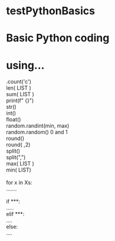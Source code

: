 # testPythonBasics


<h1> Basic Python coding </H1>

# using...

.count('c') <br>
len( LIST )<br>
sum( LIST )<br>
print(f"   {}")<br>
str()<br>
int()<br>
float()<br>
random.randint(min, max)<br>
random.random()  0 and 1<br>
round()<br>
round( ,2)<br>
split()<br>
split(",")<br>
max( LIST )<br>
min( LIST)<br>
<br>
for  x in Xs:<br>
  .......<br>
  <br>
 if ***:<br>
    .....<br>
 elif ***:<br>
     ....<br>
 else:<br>
    ....<br>
